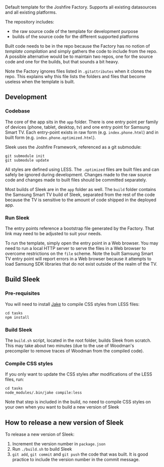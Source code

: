 Default template for the Joshfire Factory. Supports all existing datasources and all existing platforms.

The repository includes:

* the raw source code of the template for development purpose
* builds of the source code for the different supported platforms

Built code needs to be in the repo because the Factory has no notion of *template compilation* and simply gathers the code to include from the repo. A possible alternative would be to maintain two repos, one for the source code and one for the builds, but that sounds a bit heavy.

Note the Factory ignores files listed in `.gitattributes` when it clones the repo. This explains why this file lists the folders and files that become useless when the template is built.


## Development

### Codebase

The core of the app sits in the `app` folder. There is one entry point per family of devices (phone, tablet, desktop, tv) and one entry point for Samsung Smart TV. Each entry-point exists in raw form (e.g. `index.phone.html`) and in built form (e.g. `index.phone.optimized.html`).

Sleek uses the Joshfire Framework, referenced as a git submodule:

```
git submodule init
git submodule update
```

All styles are defined using LESS. The `.optimized` files are built files and can safely be ignored during development. Changes made to the raw source code and changes made to built files should be committed separately.

Most builds of Sleek are in the `app` folder as well. The `build` folder contains the Samsung Smart TV build of Sleek, separated from the rest of the code because the TV is sensitive to the amount of code shipped in the deployed app.


### Run Sleek

The entry points reference a bootstrap file generated by the Factory. That link may need to be adjusted to suit your needs.

To run the template, simply open the entry point in a Web browser. You may need to run a local HTTP server to serve the files in a Web browser to overcome restrictions on the `file` scheme. Note the built Samsung Smart TV entry point will report errors in a Web browser because it attempts to load Samsung SDK libraries that do not exist outside of the realm of the TV.


## Build Sleek

### Pre-requisites

You will need to install [Jake](https://github.com/mde/jake) to compile CSS styles from LESS files:

```
cd tasks
npm install
```

### Build Sleek

The `build.sh` script, located in the root folder, builds Sleek from scratch. This may take about two minutes (due to the use of Woodman's precompiler to remove traces of Woodman from the compiled code).

### Compile CSS styles

If you only want to update the CSS styles after modifications of the LESS files, run:

```
cd tasks
node_modules/.bin/jake compile:less
```

Note that step is included in the build, no need to compile CSS styles on your own when you want to build a new version of Sleek


## How to release a new version of Sleek

To release a new version of Sleek:

1. Increment the version number in `package.json`
2. Run `./build.sh` to build Sleek
3. `git add`, `git commit` and `git push` the code that was built. It is good practice to include the version number in the commit message.
